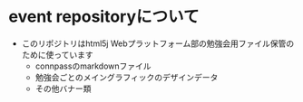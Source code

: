# event repositoryについて
- このリポジトリはhtml5j Webプラットフォーム部の勉強会用ファイル保管のために使っています
  * connpassのmarkdownファイル
  * 勉強会ごとのメイングラフィックのデザインデータ
  * その他バナー類
